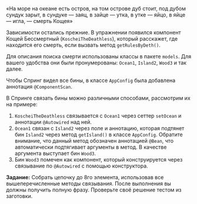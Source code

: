 
«На море на океане есть остров, на том острове дуб стоит, под дубом сундук зарыт, в сундуке — заяц, в зайце — утка, в утке — яйцо, в яйце — игла, — смерть Кощея»

Зависимости остались прежние. В упражнении появился компонент Кощей Бессмертный (`KoscheiTheDeathless`), который расскажет, где находится его смерть, если вызвать метод `getRulesByDeth()`.

Для описания поиска смерти использованы классы в пакете `models`. Для вашего удобства они были пронумерованы: `Ocean1`, `Island2`, `Wood3` и так далее.

Чтобы Спринг видел все бины, в классе `AppConfig` была добавлена аннотация `@ComponentScan`.

В Спринге связать бины можно различными способами, рассмотрим их на примере:
1) `KoscheiTheDeathless` связывается с `Ocean1` через сеттер `setOcean` и аннотации `@Autowired` над ней.
2) `Ocean1` связан с `Island2` через поле и аннотацию, которая подтянет бин `Island2` через метод `getIsland()` в классе `AppConfig`. Обратите внимание, что данный метод обозначен аннотацией `@Bean`, что автоматически подтягивает аргументы в метод. В качестве аргумента выступает бин `Wood3`.
3) Бин `Wood3` помечен как компонент, который конструируется через связывание по `@Autowired` с помощью конструктора.

**Задание:**
Собрать цепочку до 8го элемента, использовав все вышеперечисленные методы связывания. После выполнения вы должны получить полную фразу. Проверьте своё решение тестом из заготовки.